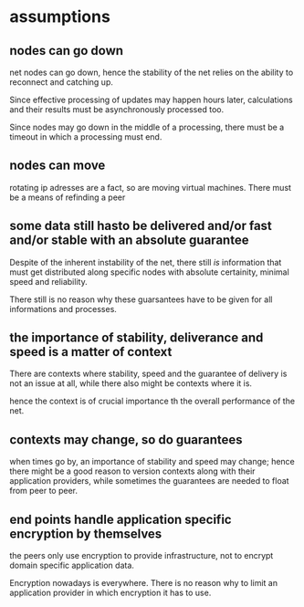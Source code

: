 # assumptions

## nodes can go down

net nodes can go down, hence the stability of the net relies on the ability to reconnect and catching up.

Since effective processing of updates may happen hours later, calculations and their results  must be asynchronously processed too.

Since nodes may go down in the middle of a processing, there must be a timeout in which a processing must end.

## nodes can move

rotating ip adresses are  a fact, so are moving virtual machines. There must be a means of refinding a peer

## some data still hasto be delivered and/or fast and/or stable with an absolute guarantee

Despite of the inherent instability of the net, there still *is* information that must get distributed along specific nodes with absolute certainity, minimal speed and reliability.

There still is no reason why these guarsantees have to be given for all informations and processes.

## the importance of stability, deliverance and speed is a matter of context

There are contexts where stability, speed and the guarantee of delivery is not an issue at all, while there also might be contexts where it is.

hence the context is of crucial importance th the overall performance of the net.

## contexts may change, so do guarantees

when times go by, an importance of stability and speed may change; hence there might be a good reason to version contexts along with their application providers, while sometimes the guarantees are needed to float from peer to peer.

## end points handle application specific encryption by themselves

the peers only use encryption to provide infrastructure, not to encrypt domain specific application data.

Encryption nowadays is everywhere. There is no reason why to limit an application provider in which encryption it has to use.
